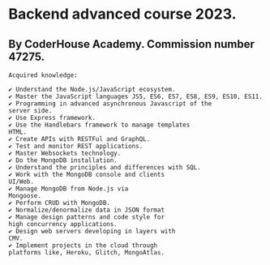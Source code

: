 # Backend advanced course 2023.

## By CoderHouse Academy. Commission number 47275.

    Acquired knowledge:

    ✔ Understand the Node.js/JavaScript ecosystem.
    ✔ Master the JavaScript languages JS5, ES6, ES7, ES8, ES9, ES10, ES11.
    ✔ Programming in advanced asynchronous Javascript of the
    server side.
    ✔ Use Express framework.
    ✔ Use the Handlebars framework to manage templates
    HTML.
    ✔ Create APIs with RESTFul and GraphQL.
    ✔ Test and monitor REST applications.
    ✔ Master Websockets technology.
    ✔ Do the MongoDB installation.
    ✔ Understand the principles and differences with SQL.
    ✔ Work with the MongoDB console and clients
    UI/Web.
    ✔ Manage MongoDB from Node.js via
    Mongoose.
    ✔ Perform CRUD with MongoDB.
    ✔ Normalize/denormalize data in JSON format
    ✔ Manage design patterns and code style for
    high concurrency applications.
    ✔ Design web servers developing in layers with
    CMV.
    ✔ Implement projects in the cloud through
    platforms like, Heroku, Glitch, MongoAtlas.
